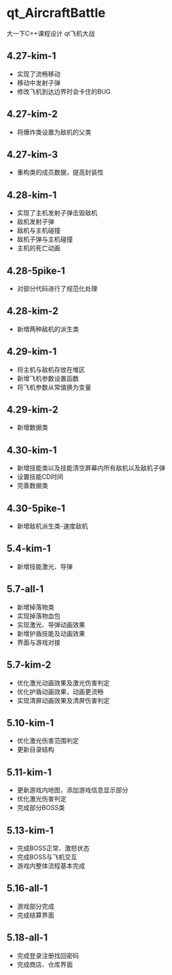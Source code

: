 # qt_AircraftBattle
大一下C++课程设计 qt飞机大战

## 4.27-kim-1
+ 实现了流畅移动
+ 移动中发射子弹
+ 修改飞机到达边界时会卡住的BUG

## 4.27-kim-2
+ 将爆炸类设置为敌机的父类

## 4.27-kim-3
+ 重构类的成员数据，提高封装性

## 4.28-kim-1
+ 实现了主机发射子弹击毁敌机
+ 敌机发射子弹
+ 敌机与主机碰撞
+ 敌机子弹与主机碰撞
+ 主机的死亡动画

## 4.28-5pike-1
+ 对部分代码进行了规范化处理

## 4.28-kim-2
+ 新增两种敌机的派生类

## 4.29-kim-1
+ 将主机与敌机存放在堆区
+ 新增飞机参数设置函数
+ 将飞机参数从常值换为变量

## 4.29-kim-2
+ 新增数据类

## 4.30-kim-1
+ 新增技能类以及技能清空屏幕内所有敌机以及敌机子弹
+ 设置技能CD时间
+ 完善数据类

## 4.30-5pike-1
+ 新增敌机派生类-速度敌机

## 5.4-kim-1
+ 新增技能激光、导弹

## 5.7-all-1
+ 新增掉落物类
+ 实现掉落物血包
+ 实现激光、导弹动画效果
+ 新增护盾技能及动画效果
+ 界面与游戏对接

## 5.7-kim-2
+ 优化激光动画效果及激光伤害判定
+ 优化护盾动画效果，动画更流畅
+ 实现清屏动画效果及清屏伤害判定

## 5.10-kim-1
+ 优化激光伤害范围判定
+ 更新目录结构

## 5.11-kim-1
+ 更新游戏内地图，添加游戏信息显示部分
+ 优化激光伤害判定
+ 完成部分BOSS类

## 5.13-kim-1
+ 完成BOSS正常、激怒状态
+ 完成BOSS与飞机交互
+ 游戏内整体流程基本完成

## 5.16-all-1
+ 游戏部分完成
+ 完成结算界面

## 5.18-all-1
+ 完成登录注册找回密码
+ 完成商店、仓库界面
